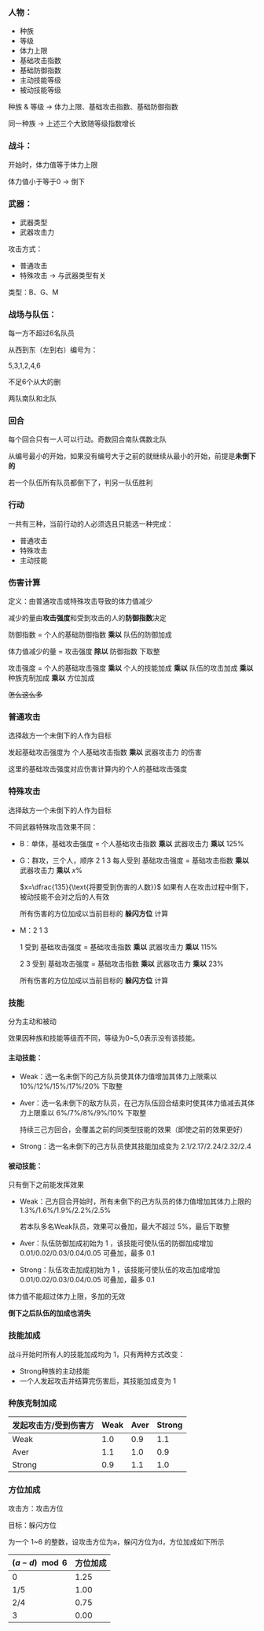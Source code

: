 ### 人物：

- 种族
- 等级
- 体力上限
- 基础攻击指数
- 基础防御指数
- 主动技能等级
- 被动技能等级

种族 & 等级 -> 体力上限、基础攻击指数、基础防御指数

同一种族 -> 上述三个大致随等级指数增长

### 战斗：

开始时，体力值等于体力上限

体力值小于等于0 -> 倒下

### 武器：

- 武器类型
- 武器攻击力

攻击方式：

- 普通攻击
- 特殊攻击 -> 与武器类型有关

类型：B、G、M

### 战场与队伍：

每一方不超过6名队员

从西到东（左到右）编号为：

5,3,1,2,4,6

不足6个从大的删

两队南队和北队

### 回合

每个回合只有一人可以行动。奇数回合南队偶数北队

从编号最小的开始，如果没有编号大于之前的就继续从最小的开始，前提是**未倒下的**

若一个队伍所有队员都倒下了，判另一队伍胜利

### 行动

一共有三种，当前行动的人必须选且只能选一种完成：

- 普通攻击
- 特殊攻击
- 主动技能

### 伤害计算

定义：由普通攻击或特殊攻击导致的体力值减少

减少的量由**攻击强度**和受到攻击的人的**防御指数**决定

防御指数 = 个人的基础防御指数 **乘以** 队伍的防御加成

体力值减少的量 = 攻击强度 **除以** 防御指数 下取整

攻击强度 = 个人的基础攻击强度 **乘以** 个人的技能加成 **乘以** 队伍的攻击加成 **乘以** 种族克制加成 **乘以** 方位加成

~~怎么这么多~~

### 普通攻击

选择敌方一个未倒下的人作为目标

发起基础攻击强度为 个人基础攻击指数 **乘以** 武器攻击力 的伤害

这里的基础攻击强度对应伤害计算内的个人的基础攻击强度

### 特殊攻击

选择敌方一个未倒下的人作为目标

不同武器特殊攻击效果不同：

- B：单体，基础攻击强度 = 个人基础攻击指数 **乘以** 武器攻击力 **乘以** 125%

- G：群攻，三个人，顺序 2 1 3 每人受到 基础攻击强度 = 基础攻击指数 **乘以** 武器攻击力 **乘以** $x\%$

  $x=\dfrac{135}{\text{将要受到伤害的人数}}$ 如果有人在攻击过程中倒下，被动技能不会对之后的人有效

  所有伤害的方位加成以当前目标的 **躲闪方位** 计算

- M：2 1 3

  1 受到 基础攻击强度 = 基础攻击指数 **乘以** 武器攻击力 **乘以** $115\%$

  2 3 受到 基础攻击强度 = 基础攻击指数 **乘以** 武器攻击力 **乘以** $23\%$

  所有伤害的方位加成以当前目标的 **躲闪方位** 计算

### 技能

分为主动和被动

效果因种族和技能等级而不同，等级为0~5,0表示没有该技能。

#### 主动技能：

- Weak：选一名未倒下的己方队员使其体力值增加其体力上限乘以 $10\%/12\%/15\%/17\%/20\%$ 下取整

- Aver：选一名未倒下的敌方队员，在己方队伍回合结束时使其体力值减去其体力上限乘以 $6\%/7\%/8\%/9\%/10\%$ 下取整

  持续三己方回合，会覆盖之前的同类型技能的效果（即使之前的效果更好）

- Strong：选一名未倒下的己方队员使其技能加成变为 $2.1/2.17/2.24/2.32/2.4$

#### 被动技能：

只有倒下之前能发挥效果

- Weak：己方回合开始时，所有未倒下的己方队员的体力值增加其体力上限的 $1.3\%/1.6\%/1.9\%/2.2\%/2.5\%$

  若本队多名Weak队员，效果可以叠加，最大不超过 $5\%$，最后下取整

- Aver：队伍防御加成初始为 1 ，该技能可使队伍的防御加成增加 $0.01/0.02/0.03/0.04/0.05$ 可叠加，最多 $0.1$

- Strong：队伍攻击加成初始为 1 ，该技能可使队伍的攻击加成增加 $0.01/0.02/0.03/0.04/0.05$ 可叠加，最多 $0.1$

体力值不能超过体力上限，多加的无效

**倒下之后队伍的加成也消失**

### 技能加成

战斗开始时所有人的技能加成均为 1，只有两种方式改变：

- Strong种族的主动技能
- 一个人发起攻击并结算完伤害后，其技能加成变为 1

### 种族克制加成

| 发起攻击方/受到伤害方 | Weak | Aver | Strong |
| --------------------- | ---- | ---- | ------ |
| Weak                  | 1.0  | 0.9  | 1.1    |
| Aver                  | 1.1  | 1.0  | 0.9    |
| Strong                | 0.9  | 1.1  | 1.0    |

### 方位加成

攻击方：攻击方位

目标：躲闪方位

为一个 1~6 的整数，设攻击方位为a，躲闪方位为d，方位加成如下所示

| $(a-d)\mod 6$ | 方位加成 |
| ------------- | -------- |
| 0             | 1.25     |
| 1/5           | 1.00     |
| 2/4           | 0.75     |
| 3             | 0.00     |


